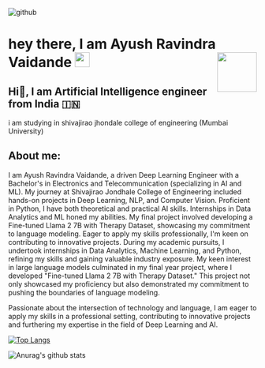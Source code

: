  ![github](https://img.shields.io/badge/GitHub-000000?style=for-the-badge&logo=GitHub&logoColor=white&align="right")
<h1>
  hey there, I am Ayush Ravindra Vaidande
  
  <img src="https://media.giphy.com/media/hvRJCLFzcasrR4ia7z/giphy.gif" width="30px"/>
  
  <img src="https://media.giphy.com/media/XO8RMtRaK73isIt0i2/giphy.gif" width="80" align="right"/>
</h1> 

## Hi👋, I am Artificial Intelligence engineer from India 🇮🇳   
 i am studying in shivajirao jhondale college of engineering (Mumbai University)
 
## About me:

I am Ayush Ravindra Vaidande, a driven Deep Learning Engineer with a Bachelor's in Electronics and Telecommunication (specializing in AI and ML). My journey at Shivajirao Jondhale College of Engineering included hands-on projects in Deep Learning, NLP, and Computer Vision. Proficient in Python, I have both theoretical and practical AI skills. Internships in Data Analytics and ML honed my abilities. My final project involved developing a Fine-tuned Llama 2 7B with Therapy Dataset, showcasing my commitment to language modeling. Eager to apply my skills professionally, I'm keen on contributing to innovative projects. 
During my academic pursuits, I undertook internships in Data Analytics, Machine Learning, and Python, refining my skills and gaining valuable industry exposure. My keen interest in large language models culminated in my final year project, where I developed "Fine-tuned Llama 2 7B with Therapy Dataset." This project not only showcased my proficiency but also demonstrated my commitment to pushing the boundaries of language modeling.

Passionate about the intersection of technology and language, I am eager to apply my skills in a professional setting, contributing to innovative projects and furthering my expertise in the field of Deep Learning and AI. 




[![Top Langs](https://github-readme-stats.vercel.app/api/top-langs/?username=THEIOTGUY&langs_count=8)](https://github.com/anuraghazra/github-readme-stats)


![Anurag's github stats](https://github-readme-stats.vercel.app/api?username=THEIOTGUY)
